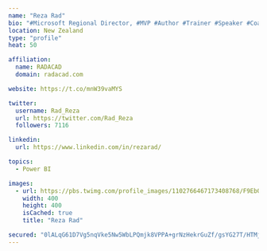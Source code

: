 ```yaml
---
name: "Reza Rad"
bio: "#Microsoft Regional Director, #MVP #Author #Trainer #Speaker #Coach #Consultant #PowerBI "
location: New Zealand
type: "profile"
heat: 50

affiliation:
  name: RADACAD
  domain: radacad.com

website: https://t.co/mnW39vaMYS

twitter:
  username: Rad_Reza
  url: https://twitter.com/Rad_Reza
  followers: 7116

linkedin:
  url: https://www.linkedin.com/in/rezarad/

topics:
  - Power BI

images:
  - url: https://pbs.twimg.com/profile_images/1102766467173408768/F9EbQENa_400x400.png
    width: 400
    height: 400
    isCached: true
    title: "Reza Rad"

secured: "0lALqG61D7Vg5nqVke5Nw5WbLPQmjk8VPPA+grNzHekrGuZf/gsYG27T/HTMjWMKvAW6RyYodBnj1G7TqOXmT64a1OaTAOBoJGpgVYQUXegLjkL04kZu29vYzg9br4Jh0Tr13n5cJjZnb9s1870YQEvq02U5yYXOcL0654CaQj1THSpxfZbIHmvNrHBmQ7NYNypw167LLXKDD0wXAO63b0HTEceCo21TX1pT9RyKA+NbMYLH48m0vpVCIr5CaYqmgHTo8oOWji7c03I3FtIZei7coKwaZyy/3TFWgFILiSj1pIVTooCL13wjcO42F7Ff//FMNY/jP48NcYNyr4oBqZpHjsk0sS+VQk5baWJ+EIG69S2Q2z3LBvThO015mKX4XjGeT3DJpV9u0onLjw5CMxBedr9RwILB8drnSdm/Jx0=;k0MYYN8Mo5h8SAows+1/Jg=="
---
```


